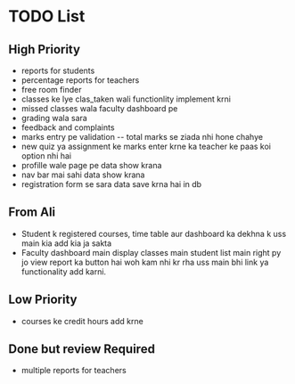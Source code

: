 # TODO List

## High Priority

- reports for students
- percentage reports for teachers
- free room finder
- classes ke lye clas_taken wali functionlity implement krni
- missed classes wala faculty dashboard pe
- grading wala sara 
- feedback and complaints
- marks entry pe validation -- total marks se ziada nhi hone chahye
- new quiz ya assignment ke marks enter krne ka teacher ke paas koi option nhi hai
- profille wale page pe data show krana
- nav bar mai sahi data show krana
- registration form se sara data save krna hai in db

## From Ali
- Student k registered courses, time table aur dashboard ka dekhna k uss main kia add kia ja sakta
- Faculty dashboard main display classes main student list main right py jo view report ka button hai woh kam nhi kr rha uss main bhi link ya functionality add karni.


## Low Priority


- courses ke credit hours add krne


## Done but review Required

- multiple reports for teachers